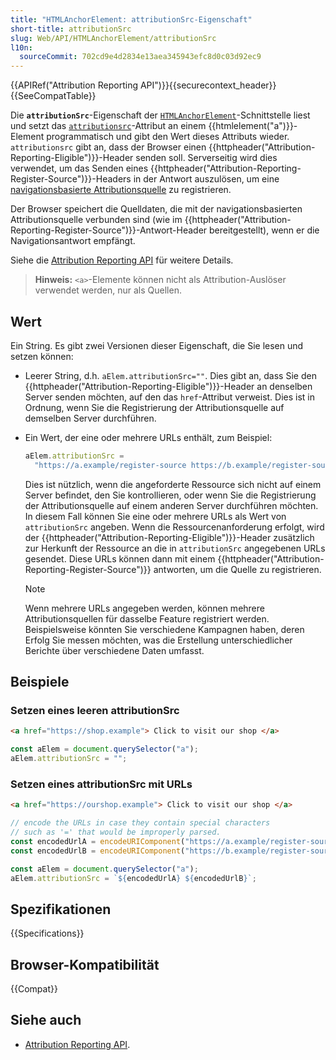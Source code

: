 ```yaml
---
title: "HTMLAnchorElement: attributionSrc-Eigenschaft"
short-title: attributionSrc
slug: Web/API/HTMLAnchorElement/attributionSrc
l10n:
  sourceCommit: 702cd9e4d2834e13aea345943efc8d0c03d92ec9
---
```


{{APIRef("Attribution Reporting API")}}{{securecontext_header}}{{SeeCompatTable}}

Die **`attributionSrc`**-Eigenschaft der [`HTMLAnchorElement`](/de/docs/Web/API/HTMLAnchorElement)-Schnittstelle liest und setzt das [`attributionsrc`](/de/docs/Web/HTML/Element/a#attributionsrc)-Attribut an einem {{htmlelement("a")}}-Element programmatisch und gibt den Wert dieses Attributs wieder. `attributionsrc` gibt an, dass der Browser einen {{httpheader("Attribution-Reporting-Eligible")}}-Header senden soll. Serverseitig wird dies verwendet, um das Senden eines {{httpheader("Attribution-Reporting-Register-Source")}}-Headers in der Antwort auszulösen, um eine [navigationsbasierte Attributionsquelle](/de/docs/Web/API/Attribution_Reporting_API/Registering_sources#navigation-based_attribution_sources) zu registrieren.

Der Browser speichert die Quelldaten, die mit der navigationsbasierten Attributionsquelle verbunden sind (wie im {{httpheader("Attribution-Reporting-Register-Source")}}-Antwort-Header bereitgestellt), wenn er die Navigationsantwort empfängt.

Siehe die [Attribution Reporting API](/de/docs/Web/API/Attribution_Reporting_API) für weitere Details.

> **Hinweis:** `<a>`-Elemente können nicht als Attribution-Auslöser verwendet werden, nur als Quellen.

## Wert

Ein String. Es gibt zwei Versionen dieser Eigenschaft, die Sie lesen und setzen können:

- Leerer String, d.h. `aElem.attributionSrc=""`. Dies gibt an, dass Sie den {{httpheader("Attribution-Reporting-Eligible")}}-Header an denselben Server senden möchten, auf den das `href`-Attribut verweist. Dies ist in Ordnung, wenn Sie die Registrierung der Attributionsquelle auf demselben Server durchführen.
- Ein Wert, der eine oder mehrere URLs enthält, zum Beispiel:

  ```js
  aElem.attributionSrc =
    "https://a.example/register-source https://b.example/register-source";
  ```

  Dies ist nützlich, wenn die angeforderte Ressource sich nicht auf einem Server befindet, den Sie kontrollieren, oder wenn Sie die Registrierung der Attributionsquelle auf einem anderen Server durchführen möchten. In diesem Fall können Sie eine oder mehrere URLs als Wert von `attributionSrc` angeben. Wenn die Ressourcenanforderung erfolgt, wird der {{httpheader("Attribution-Reporting-Eligible")}}-Header zusätzlich zur Herkunft der Ressource an die in `attributionSrc` angegebenen URLs gesendet. Diese URLs können dann mit einem {{httpheader("Attribution-Reporting-Register-Source")}} antworten, um die Quelle zu registrieren.

  > [!NOTE]
  > Wenn mehrere URLs angegeben werden, können mehrere Attributionsquellen für dasselbe Feature registriert werden. Beispielsweise könnten Sie verschiedene Kampagnen haben, deren Erfolg Sie messen möchten, was die Erstellung unterschiedlicher Berichte über verschiedene Daten umfasst.

## Beispiele

### Setzen eines leeren attributionSrc

```html
<a href="https://shop.example"> Click to visit our shop </a>
```

```js
const aElem = document.querySelector("a");
aElem.attributionSrc = "";
```

### Setzen eines attributionSrc mit URLs

```html
<a href="https://ourshop.example"> Click to visit our shop </a>
```

```js
// encode the URLs in case they contain special characters
// such as '=' that would be improperly parsed.
const encodedUrlA = encodeURIComponent("https://a.example/register-source");
const encodedUrlB = encodeURIComponent("https://b.example/register-source");

const aElem = document.querySelector("a");
aElem.attributionSrc = `${encodedUrlA} ${encodedUrlB}`;
```

## Spezifikationen

{{Specifications}}

## Browser-Kompatibilität

{{Compat}}

## Siehe auch

- [Attribution Reporting API](/de/docs/Web/API/Attribution_Reporting_API).

